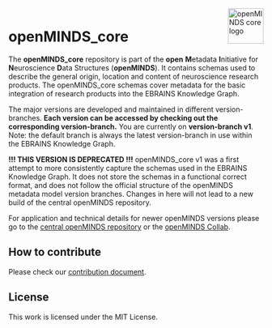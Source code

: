 <a href="https://github.com/HumanBrainProject/openMINDS_core/blob/v3/img/openMINDS_core_logo.png">
    <img src="https://github.com/HumanBrainProject/openMINDS_core/blob/v3/img/openMINDS_core_logo.png" alt="openMINDS core logo" title="openMINDS core" align="right" height="70" />
</a>

# openMINDS_core

The **openMINDS_core** repository is part of the **open** **M**etadata **I**nitiative for **N**euroscience **D**ata Structures (**openMINDS**). It contains 
schemas used to describe the general origin, location and content of neuroscience research products. The openMINDS_core schemas cover metadata for the basic integration of research products into the EBRAINS Knowledge Graph.

The major versions are developed and maintained in different version-branches. **Each version can be accessed by checking out the corresponding version-branch.** You are currently on **version-branch v1**. Note: the default branch is always the latest version-branch in use within the EBRAINS Knowledge Graph. 

**!!! THIS VERSION IS DEPRECATED !!!** openMINDS_core v1 was a first attempt to more consistently capture the schemas used in the EBRAINS Knowledge Graph. It does not store the schemas in a functional correct format, and does not follow the official structure of the openMINDS metadata model version branches. Changes in here will not lead to a new build of the central openMINDS repository.

For application and technical details for newer openMINDS versions please go to the [central openMINDS repository](https://github.com/HumanBrainProject/openMINDS) or the [openMINDS Collab](https://wiki.ebrains.eu/bin/view/Collabs/openminds/).

## How to contribute
Please check our [contribution document](./CONTRIBUTING.md).

## License
This work is licensed under the MIT License.
